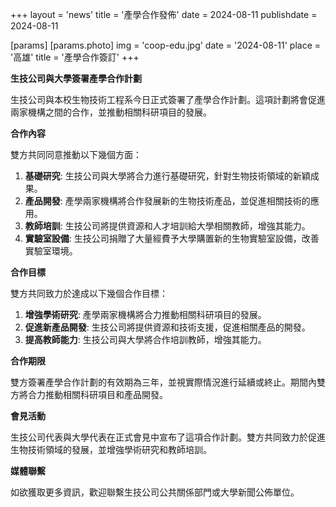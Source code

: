 +++
layout = 'news'
title = '產學合作發佈'
date = 2024-08-11
publishdate = 2024-08-11

[params]
  [params.photo]
    img = 'coop-edu.jpg'
    date = '2024-08-11'
    place = '高雄'
    title = '產學合作簽訂'
+++

**生技公司與大學簽署產學合作計劃**

生技公司與本校生物技術工程系今日正式簽署了產學合作計劃。這項計劃將會促進兩家機構之間的合作，並推動相關科研項目的發展。

**合作內容**

雙方共同同意推動以下幾個方面：

1. **基礎研究**: 生技公司與大學將合力進行基礎研究，針對生物技術領域的新穎成果。
2. **產品開發**: 產學兩家機構將合作發展新的生物技術產品，並促進相關技術的應用。
3. **教師培訓**: 生技公司將提供資源和人才培訓給大學相關教師，增強其能力。
4. **實驗室設備**: 生技公司捐贈了大量經費予大學購置新的生物實驗室設備，改善實驗室環境。

<!--more-->

**合作目標**

雙方共同致力於達成以下幾個合作目標：

1. **增強學術研究**: 產學兩家機構將合力推動相關科研項目的發展。
2. **促進新產品開發**: 生技公司將提供資源和技術支援，促進相關產品的開發。
3. **提高教師能力**: 生技公司與大學將合作培訓教師，增強其能力。

**合作期限**

雙方簽署產學合作計劃的有效期為三年，並視實際情況進行延續或終止。期間內雙方將合力推動相關科研項目和產品開發。

**會見活動**

生技公司代表與大學代表在正式會見中宣布了這項合作計劃。雙方共同致力於促進生物技術領域的發展，並增強學術研究和教師培訓。

**媒體聯繫**

如欲獲取更多資訊，歡迎聯繫生技公司公共關係部門或大學新聞公佈單位。
